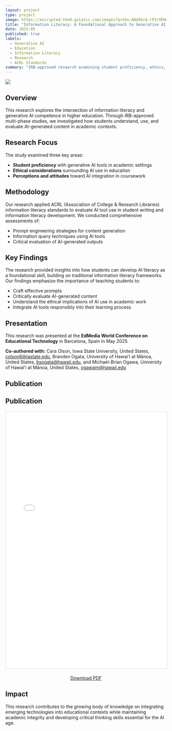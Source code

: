 ```yaml
---
layout: project
type: project
image: https://encrypted-tbn0.gstatic.com/images?q=tbn:ANd9GcQ-rP2rXPHc9INQKw4sOSppNy_MnbghNTx_tg&s"
title: "Information Literacy: A Foundational Approach to Generative AI Competence"
date: 2025-05
published: true
labels:
  - Generative AI
  - Education
  - Information Literacy
  - Research
  - ACRL Standards
summary: "IRB-approved research examining student proficiency, ethics, and perceptions of generative AI through multi-phase studies."
---
```


<img class="img-fluid" src="https://encrypted-tbn0.gstatic.com/images?q=tbn:ANd9GcQ-rP2rXPHc9INQKw4sOSppNy_MnbghNTx_tg&s">

## Overview

This research explores the intersection of information literacy and generative AI competence in higher education. Through IRB-approved multi-phase studies, we investigated how students understand, use, and evaluate AI-generated content in academic contexts.

## Research Focus

The study examined three key areas:
- **Student proficiency** with generative AI tools in academic settings
- **Ethical considerations** surrounding AI use in education
- **Perceptions and attitudes** toward AI integration in coursework

## Methodology

Our research applied ACRL (Association of College & Research Libraries) information literacy standards to evaluate AI tool use in student writing and information literacy development. We conducted comprehensive assessments of:
- Prompt engineering strategies for content generation
- Information query techniques using AI tools
- Critical evaluation of AI-generated outputs

## Key Findings

The research provided insights into how students can develop AI literacy as a foundational skill, building on traditional information literacy frameworks. Our findings emphasize the importance of teaching students to:
- Craft effective prompts
- Critically evaluate AI-generated content
- Understand the ethical implications of AI use in academic work
- Integrate AI tools responsibly into their learning process

## Presentation

This research was presented at the **EdMedia World Conference on Educational Technology** in Barcelona, Spain in May 2025.

**Co-authored with:** Cara Olson, Iowa State University, United States, colson6@iastate.edu,
Branden Ogata, University of Hawaiʻi at Mānoa, United States, bsogata@hawaii.edu, and
Michael-Brian Ogawa, University of Hawaiʻi at Mānoa, United States, ogawam@hawaii.edu

## Publication

## Publication

<div style="margin: 20px 0;">
  <iframe src="../img/Informational_literacy_GenAI_Paper.pdf" width="100%" height="800px" style="border: 1px solid #ddd;">
    <p>Your browser does not support PDF viewing. <a href="../img/Informational_literacy_GenAI_Paper.pdf" target="_blank">Click here to download the PDF</a></p>
  </iframe>
</div>

<p style="text-align: center; margin-top: 10px;">
  <a href="../img/Informational_literacy_GenAI_Paper.pdf" target="_blank">
    <i class="file pdf icon"></i> Download PDF
  </a>
</p>



## Impact

This research contributes to the growing body of knowledge on integrating emerging technologies into educational contexts while maintaining academic integrity and developing critical thinking skills essential for the AI age.
